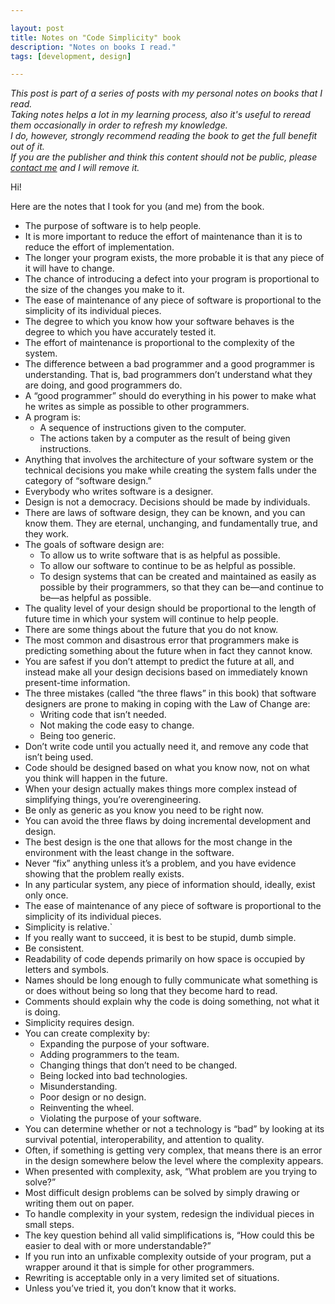 ```yaml
---

layout: post
title: Notes on "Code Simplicity" book
description: "Notes on books I read."
tags: [development, design]

---
```


_This post is part of a series of posts with my personal notes on books that I read.
<br />
Taking notes helps a lot in my learning process, also it's useful to reread them occasionally in order to refresh my knowledge.
<br />
I do, however, strongly recommend reading the book to get the full benefit out of it.
<br />
If you are the publisher and think this content should not be public, please [contact me](/about) and I will remove it._

Hi!

Here are the notes that I took for you (and me) from the book.

* The purpose of software is to help people.
* It is more important to reduce the effort of maintenance than it is to reduce the effort of implementation.
* The longer your program exists, the more probable it is that any piece of it will have to change.
* The chance of introducing a defect into your program is proportional to the size of the changes you make to it.
* The ease of maintenance of any piece of software is proportional to the simplicity of its individual pieces.
* The degree to which you know how your software behaves is the degree to which you have accurately tested it.
* The effort of maintenance is proportional to the complexity of the system.
* The difference between a bad programmer and a good programmer is understanding. That is, bad programmers don’t understand what they are doing, and good programmers do.
* A “good programmer” should do everything in his power to make what he writes as simple as possible to other programmers.
* A program is:
  * A sequence of instructions given to the computer.
  * The actions taken by a computer as the result of being given instructions.
* Anything that involves the architecture of your software system or the technical decisions you make while creating the system falls under the category of “software design.”
* Everybody who writes software is a designer.
* Design is not a democracy. Decisions should be made by individuals.
* There are laws of software design, they can be known, and you can know them. They are eternal, unchanging, and fundamentally true, and they work.
* The goals of software design are:
  * To allow us to write software that is as helpful as possible.
  * To allow our software to continue to be as helpful as possible.
  * To design systems that can be created and maintained as easily as possible by their programmers, so that they can be—and continue to be—as helpful as possible.
* The quality level of your design should be proportional to the length of future time in which your system will continue to help people.
* There are some things about the future that you do not know.
* The most common and disastrous error that programmers make is predicting something about the future when in fact they cannot know.
* You are safest if you don’t attempt to predict the future at all, and instead make all your design decisions based on immediately known present-time information.
* The three mistakes (called “the three flaws” in this book) that software designers are prone to making in coping with the Law of Change are:
  * Writing code that isn’t needed.
  * Not making the code easy to change.
  * Being too generic.
* Don’t write code until you actually need it, and remove any code that isn’t being used.
* Code should be designed based on what you know now, not on what you think will happen in the future.
* When your design actually makes things more complex instead of simplifying things, you’re overengineering.
* Be only as generic as you know you need to be right now.
* You can avoid the three flaws by doing incremental development and design.
* The best design is the one that allows for the most change in the environment with the least change in the software.
* Never “fix” anything unless it’s a problem, and you have evidence showing that the problem really exists.
* In any particular system, any piece of information should, ideally, exist only once.
* The ease of maintenance of any piece of software is proportional to the simplicity of its individual pieces.
* Simplicity is relative.`
* If you really want to succeed, it is best to be stupid, dumb simple.
* Be consistent.
* Readability of code depends primarily on how space is occupied by letters and symbols.
* Names should be long enough to fully communicate what something is or does without being so long that they become hard to read.
* Comments should explain why the code is doing something, not what it is doing.
* Simplicity requires design.
* You can create complexity by:
  * Expanding the purpose of your software.
  * Adding programmers to the team.
  * Changing things that don’t need to be changed.
  * Being locked into bad technologies.
  * Misunderstanding.
  * Poor design or no design.
  * Reinventing the wheel.
  * Violating the purpose of your software.
* You can determine whether or not a technology is “bad” by looking at its survival potential, interoperability, and attention to quality.
* Often, if something is getting very complex, that means there is an error in the design somewhere below the level where the complexity appears.
* When presented with complexity, ask, “What problem are you trying to solve?”
* Most difficult design problems can be solved by simply drawing or writing them out on paper.
* To handle complexity in your system, redesign the individual pieces in small steps.
* The key question behind all valid simplifications is, “How could this be easier to deal with or more understandable?”
* If you run into an unfixable complexity outside of your program, put a wrapper around it that is simple for other programmers.
* Rewriting is acceptable only in a very limited set of situations.
* Unless you’ve tried it, you don’t know that it works.